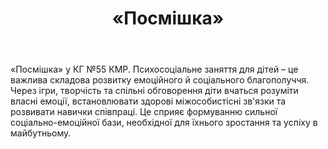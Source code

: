 ﻿---
title: «Посмішка»
---

«Посмішка» у КГ №55 КМР. Психосоціальне заняття для дітей – це важлива складова розвитку емоційного й соціального благополуччя. Через ігри, творчість та спільні обговорення діти вчаться розуміти власні емоції, встановлювати здорові міжособистісні зв'язки та розвивати навички співпраці. Це сприяє формуванню сильної соціально-емоційної бази, необхідної для їхнього зростання та успіху в майбутньому.

<slideshow />
